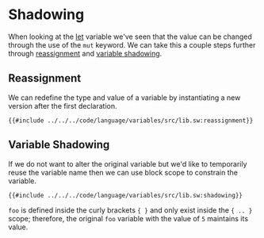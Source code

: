 # Shadowing

When looking at the [let](let.md) variable we've seen that the value can be changed through the use of the `mut` keyword. We can take this a couple steps further through [reassignment](#reassignment) and [variable shadowing](#variable-shadowing).

## Reassignment

We can redefine the type and value of a variable by instantiating a new version after the first declaration.

```sway
{{#include ../../../code/language/variables/src/lib.sw:reassignment}}
```

## Variable Shadowing

If we do not want to alter the original variable but we'd like to temporarily reuse the variable name then we can use block scope to constrain the variable.

```sway
{{#include ../../../code/language/variables/src/lib.sw:shadowing}}
```

`foo` is defined inside the curly brackets `{ }` and only exist inside the `{ .. }` scope; therefore, the original `foo` variable with the value of `5` maintains its value.
